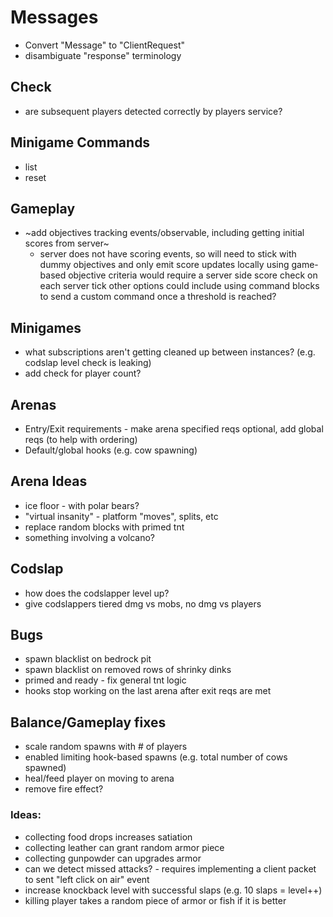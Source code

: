 # Messages
- Convert "Message" to "ClientRequest"
- disambiguate "response" terminology

## Check
- are subsequent players detected correctly by players service?

## Minigame Commands
- list
- reset

## Gameplay
- ~add objectives tracking events/observable, including getting initial scores from server~
  - server does not have scoring events, so will need to stick with dummy objectives and only
    emit score updates locally
    using game-based objective criteria would require a server side score check on each server tick
    other options could include using command blocks to send a custom command once a threshold is reached?

## Minigames
- what subscriptions aren't getting cleaned up between instances? (e.g. codslap level check is leaking)
- add check for player count?

## Arenas
- Entry/Exit requirements - make arena specified reqs optional, add global reqs (to help with ordering)
- Default/global hooks (e.g. cow spawning)                                                                                                                                                                                                                                                                                                                                                                                                                                                    

## Arena Ideas
- ice floor - with polar bears?
- "virtual insanity" - platform "moves", splits, etc
- replace random blocks with primed tnt
- something involving a volcano?

## Codslap
 - how does the codslapper level up?
 - give codslappers tiered dmg vs mobs, no dmg vs players
 
## Bugs
- spawn blacklist on bedrock pit
- spawn blacklist on removed rows of shrinky dinks
- primed and ready - fix general tnt logic
- hooks stop working on the last arena after exit reqs are met

## Balance/Gameplay fixes
- scale random spawns with # of players
- enabled limiting hook-based spawns (e.g. total number of cows spawned)
- heal/feed player on moving to arena
- remove fire effect?

### Ideas:
 - collecting food drops increases satiation
 - collecting leather can grant random armor piece
 - collecting gunpowder can upgrades armor
 - can we detect missed attacks? - requires implementing a client packet to sent "left click on air" event
 - increase knockback level with successful slaps (e.g. 10 slaps = level++)
 - killing player takes a random piece of armor or fish if it is better
